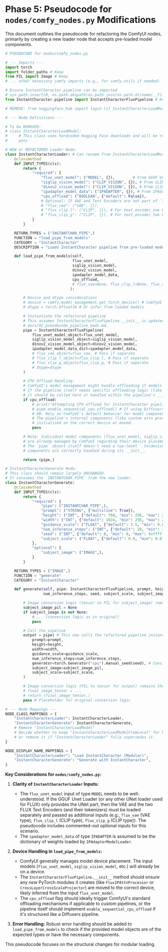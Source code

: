 # Phase 5: Pseudocode for `nodes/comfy_nodes.py` Modifications

This document outlines the pseudocode for refactoring the ComfyUI nodes, primarily by creating a new loader node that accepts pre-loaded model components.

```python
# PSEUDOCODE for nodes/comfy_nodes.py

# --- Imports ---
import torch
import folder_paths # Keep
from PIL import Image # Keep
# ... other necessary comfy imports (e.g., for comfy.utils if needed)

# Ensure InstantCharacter.pipeline can be imported
# sys.path.insert(0, os.path.abspath(os.path.join(os.path.dirname(__file__), '..'))) # Keep if structure demands
from InstantCharacter.pipeline import InstantCharacterFluxPipeline # Keep

# REMOVE: from huggingface_hub import login (if InstantCharacterLoadModel is removed)

# --- Node Definitions ---

# To be REMOVED:
# class InstantCharacterLoadModel:
#     # This class uses hardcoded Hugging Face downloads and will be replaced.
#     pass

# NEW or REFACTORED Loader Node:
class InstantCharacterLoader: # Can rename from InstantCharacterLoadModelFromLocal or be a new class
    @classmethod
    def INPUT_TYPES(cls):
        return {
            "required": {
                "flux_unet_model": ("MODEL", {}),        # From GGUF Unet Loader (or other UNet loader)
                "siglip_vision_model": ("CLIP_VISION", {}), # From CLIP Vision Loader
                "dinov2_vision_model": ("CLIP_VISION", {}), # From CLIP Vision Loader
                "ipadapter_model_data": ("IPADAPTER", {}), # From IPAdapter Model Loader (expects dict of weights)
                "cpu_offload": ("BOOLEAN", {"default": False}),
                # Optional: If VAE and Text Encoders are not part of `flux_unet_model`
                # "flux_vae": ("VAE", {}),
                # "flux_clip_l": ("CLIP", {}), # For text_encoder_one & tokenizer_one
                # "flux_clip_g": ("CLIP", {}), # For text_encoder_two & tokenizer_two
            }
        }

    RETURN_TYPES = ("INSTANTCHAR_PIPE",)
    FUNCTION = "load_pipe_from_models"
    CATEGORY = "InstantCharacter"
    DESCRIPTION = "Loads InstantCharacter pipeline from pre-loaded model components."

    def load_pipe_from_models(self,
                              flux_unet_model,
                              siglip_vision_model,
                              dinov2_vision_model,
                              ipadapter_model_data,
                              cpu_offload,
                              # flux_vae=None, flux_clip_l=None, flux_clip_g=None # If VAE/CLIP are separate
                             ):

        # Device and dtype considerations
        # device = comfy.model_management.get_torch_device() # ComfyUI preferred way
        # dtype = torch.bfloat16 # Or infer from loaded models

        # Instantiate the refactored pipeline
        # This assumes InstantCharacterFluxPipeline.__init__ is updated as per
        # docs/02_pseudocode_pipeline_mods.md.
        pipe = InstantCharacterFluxPipeline(
            flux_unet_model_object=flux_unet_model,
            siglip_vision_model_object=siglip_vision_model,
            dinov2_vision_model_object=dinov2_vision_model,
            ipadapter_model_data_dict=ipadapter_model_data,
            # flux_vae_object=flux_vae, # Pass if separate
            # flux_clip_l_object=flux_clip_l, # Pass if separate
            # flux_clip_g_object=flux_clip_g, # Pass if separate
            # dtype=dtype
        )

        # CPU Offload Handling:
        # ComfyUI's model management might handle offloading if models are registered.
        # If the pipeline itself needs specific offloading logic (like Diffusers' enable_sequential_cpu_offload),
        # it should be called here or handled within the pipeline's __init__.
        if cpu_offload:
            # print("Attempting CPU offload for InstantCharacter pipeline...")
            # pipe.enable_sequential_cpu_offload() # If using Diffusers-like offload
            # OR: Rely on ComfyUI's default behavior for model components on CPU.
            # The pipeline's internal components (like custom attn processors) should be
            # initialized on the correct device or moved.
            pass

        # Note: Individual model components (flux_unet_model, siglip_vision_model, etc.)
        # are already managed by ComfyUI regarding their device placement.
        # The `pipe` object itself doesn't need a top-level `.to(device)` if its internal
        # components are correctly handled during its __init__.

        return (pipe,)

# InstantCharacterGenerate Node:
# This class should remain largely UNCHANGED.
# It consumes the `INSTANTCHAR_PIPE` from the new loader.
class InstantCharacterGenerate:
    @classmethod
    def INPUT_TYPES(cls):
        return {
            "required": {
                "pipe": ("INSTANTCHAR_PIPE",),
                "prompt": ("STRING", {"multiline": True}),
                "height": ("INT", {"default": 768, "min": 256, "max": 2048, "step": 64}),
                "width": ("INT", {"default": 1024, "min": 256, "max": 2048, "step": 64}),
                "guidance_scale": ("FLOAT", {"default": 3.5, "min": 0.0, "max": 10.0, "step": 0.1}),
                "num_inference_steps": ("INT", {"default": 28, "min": 1, "max": 100, "step": 1}),
                "seed": ("INT", {"default": 0, "min": 0, "max": 0xffffffffffffffff}),
                "subject_scale": ("FLOAT", {"default": 0.9, "min": 0.0, "max": 2.0, "step": 0.1}),
            },
            "optional": {
                "subject_image": ("IMAGE",),
            }
        }

    RETURN_TYPES = ("IMAGE",)
    FUNCTION = "generate"
    CATEGORY = "InstantCharacter"

    def generate(self, pipe: InstantCharacterFluxPipeline, prompt, height, width, guidance_scale,
                 num_inference_steps, seed, subject_scale, subject_image=None):

        # Image conversion logic (tensor to PIL for subject_image) remains the same.
        subject_image_pil = None
        if subject_image is not None:
            # ... (conversion logic as in original)
            pass

        # Call the pipeline
        output = pipe( # This now calls the refactored pipeline instance
            prompt=prompt,
            height=height,
            width=width,
            guidance_scale=guidance_scale,
            num_inference_steps=num_inference_steps,
            generator=torch.Generator("cpu").manual_seed(seed), # Consider device for generator
            subject_image=subject_image_pil,
            subject_scale=subject_scale,
        )

        # Image conversion logic (PIL to tensor for output) remains the same.
        # final_image_tensor = ...
        # return (final_image_tensor,)
        pass # Placeholder for original conversion logic

# --- Node Mappings ---
NODE_CLASS_MAPPINGS = {
    "InstantCharacterLoader": InstantCharacterLoader,
    "InstantCharacterGenerate": InstantCharacterGenerate,
    # Remove "InstantCharacterLoadModel"
    # Decide whether to keep "InstantCharacterLoadModelFromLocal" for backward compatibility
    # or remove it if "InstantCharacterLoader" fully supersedes it.
}

NODE_DISPLAY_NAME_MAPPINGS = {
    "InstantCharacterLoader": "Load InstantCharacter (Modular)",
    "InstantCharacterGenerate": "Generate with InstantCharacter",
}

```

**Key Considerations for `nodes/comfy_nodes.py`:**

1.  **Clarity of `InstantCharacterLoader` Inputs:**
    *   The `flux_unet_model` input of type `MODEL` needs to be well-understood. If the GGUF Unet Loader (or any other UNet loader used for FLUX) only provides the UNet part, then the VAE and the two FLUX Text Encoders (and their tokenizers) must be loaded separately and passed as additional inputs (e.g., `flux_vae` (VAE type), `flux_clip_l` (CLIP type), `flux_clip_g` (CLIP type)). The pseudocode includes commented-out optional inputs for this scenario.
    *   The `ipadapter_model_data` of type `IPADAPTER` is assumed to be the dictionary of weights loaded by `IPAdapterModelLoader`.

2.  **Device Handling in `load_pipe_from_models`:**
    *   ComfyUI generally manages model device placement. The input models (`flux_unet_model`, `siglip_vision_model`, etc.) will already be on a device.
    *   The `InstantCharacterFluxPipeline.__init__` method should ensure any *new* PyTorch modules it creates (like `FluxIPAttnProcessor` or `CrossLayerCrossScaleProjector`) are moved to the correct device, likely inferred from the input `flux_unet_model`.
    *   The `cpu_offload` flag should ideally trigger ComfyUI's standard offloading mechanisms if applicable to custom pipelines, or the pipeline itself should implement `enable_sequential_cpu_offload` if it's structured like a Diffusers pipeline.

3.  **Error Handling:** Robust error handling should be added to `load_pipe_from_models` to check if the provided model objects are of the expected types or have the necessary components.

This pseudocode focuses on the structural changes for modular loading.